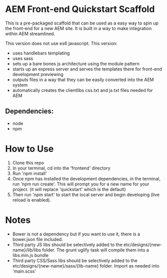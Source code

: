 # AEM Front-end Quickstart Scaffold
This is a pre-packaged scaffold that can be used as a easy way to spin up the front-end for a new AEM site. It is built in a way to make integration within AEM streamlined.

This version does not use es6 javascript. This version:
* uses handlebars templating
* uses sass 
* sets up a bare bones js architecture using the module pattern 
* starts up an express server and serves the templates there for front-end development previewing
* outputs files in a way that they can be easily converted into the AEM system
* automatically creates the clientlibs css.txt and js.txt files needed for AEM

## Dependencies:
* node
* npm

# How to Use
1. Clone this repo
2. In your terminal, cd into the 'frontend' directory
3. Run 'npm install'
4. Once npm has installed the development dependencies, in the terminal, run 'npm run create'. This will prompt you for a new name for your project. (it will replace 'quickstart' which is the default)
5. Then run 'npm start' to start the local server and begin developing (live reload is enabled).

# Notes
* Bower is not a dependency but if you want to use it, there is a bower.json file included. 
* Third party JS libs should be selectively added to the etc/designs/{new-name}/lib/libs folder. The grunt uglify task will compile them into a libs.min.js bundle
* Third party CSS/Sass libs should be selectively added to the etc/designs/{new-name}/sass/{lib-name} folder. Import as needed into 'main.scss'